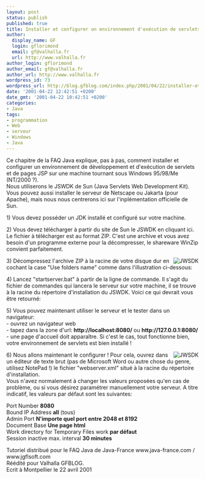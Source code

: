```yaml
---
layout: post
status: publish
published: true
title: Installer et configurer un environnement d'exécution de servlets/JSP sous Windows
author:
  display_name: GF
  login: gflorimond
  email: gf@valhalla.fr
  url: http://www.valhalla.fr
author_login: gflorimond
author_email: gf@valhalla.fr
author_url: http://www.valhalla.fr
wordpress_id: 73
wordpress_url: http://blog.gfblog.com/index.php/2001/04/22/installer-et-configurer-un-environnement-dexecution-de-servletsjsp-sous-windows/
date: '2001-04-22 12:42:51 +0200'
date_gmt: '2001-04-22 10:42:51 +0200'
categories:
- Java
tags:
- programmation
- Web
- serveur
- Windows
- Java
---
```

<p>Ce chapitre de la FAQ Java explique, pas &agrave; pas, comment installer et configurer un environnement de d&eacute;veloppement et d'ex&eacute;cution de servlets et de pages JSP sur une machine tournant sous Windows 95/98/Me (NT/2000 ?).<br />
Nous utiliserons le JSWDK de Sun (Java Servlets Web Development Kit). Vous pouvez aussi installer le serveur de Netscape ou Jakarta (pour Apache), mais nous nous centrerons ici sur l'inpl&eacute;mentation officielle de Sun.</p>
<p>1) Vous devez poss&eacute;der un JDK install&eacute; et configur&eacute; sur votre machine. </p>
<p>2) Vous devez t&eacute;l&eacute;charger &agrave; partir du site de Sun le JSWDK en cliquant ici. Le fichier &agrave; t&eacute;l&eacute;charger est au format ZIP. C'est une archive et vous avez besoin d'un programme externe pour la d&eacute;compresser, le shareware WinZip convient parfaitement.</p>
<p><img align="right" alt="JWSDK" src="./ressources/java/old/faq/install_jwsdk/install_jwsdk1.jpg" /></p>
<p>3) D&eacute;compressez l'archive ZIP &agrave; la racine de votre disque dur en cochant la case &quot;Use folders name&quot; comme dans l'illustration ci-dessous:</p>
<p>4) Lancez &quot;startserver.bat&quot; &agrave; partir de la ligne de commande. Il s'agit du fichier de commandes qui lancera le serveur sur votre machine, il se trouve &agrave; la racine du r&eacute;pertoire d'installation du JSWDK. Voici ce qui devrait vous &ecirc;tre retourn&eacute;:</p>
<p>5) Vous pouvez maintenant utiliser le serveur et le tester dans un navigateur:<br />
  - ouvrez un navigateur web<br />
  - tapez dans la zone d'url: <strong>http://localhost:8080/</strong> ou <strong>http://127.0.0.1:8080/</strong><br />
  - une page d'accueil doit appara&icirc;tre. Si c'est le cas, tout fonctionne bien, votre environnement de servlets est bien install&eacute; !</p>
<p><img align="right" alt="JWSDK" src="./ressources/java/old/faq/install_jwsdk/install_jwsdk2.jpg" /></p>
<p>6) Nous allons maintenant le configurer ! Pour cela, ouvrez dans un &eacute;diteur de texte brut (pas de Microsoft Word ou autre chose du genre, utilisez NotePad !) le fichier &quot;webserver.xml&quot; situ&eacute; &agrave; la racine du r&eacute;pertoire d'installation.<br />
  Vous n'avez normalement &agrave; changer les valeurs propos&eacute;es qu'en cas de probl&egrave;me, ou si vous d&eacute;sirez param&eacute;trer manuellement votre serveur. A titre indicatif, les valeurs par d&eacute;faut sont les suivantes:</p>
<p>Port Number	<strong>8080</strong><br />
  Bound IP Address	<strong>all</strong> (tous)<br />
  Admin Port	<strong>N'importe quel port entre 2048 et 8192</strong><br />
  Document Base	<strong>Une page html</strong><br />
  Work directory for Temporary Files	work <strong>par d&eacute;faut</strong><br />
  Session inactive max. interval	<strong>30 minutes</strong></p>
<p>  Tutoriel distribu&eacute; pour le FAQ Java de Java-France www.java-france.com / www.jgflsoft.com<br />
  R&eacute;&eacute;dit&eacute; pour Valhalla GFBLOG. <br />
  Ecrit &agrave; Montpellier le 22 avril 2001</p>
